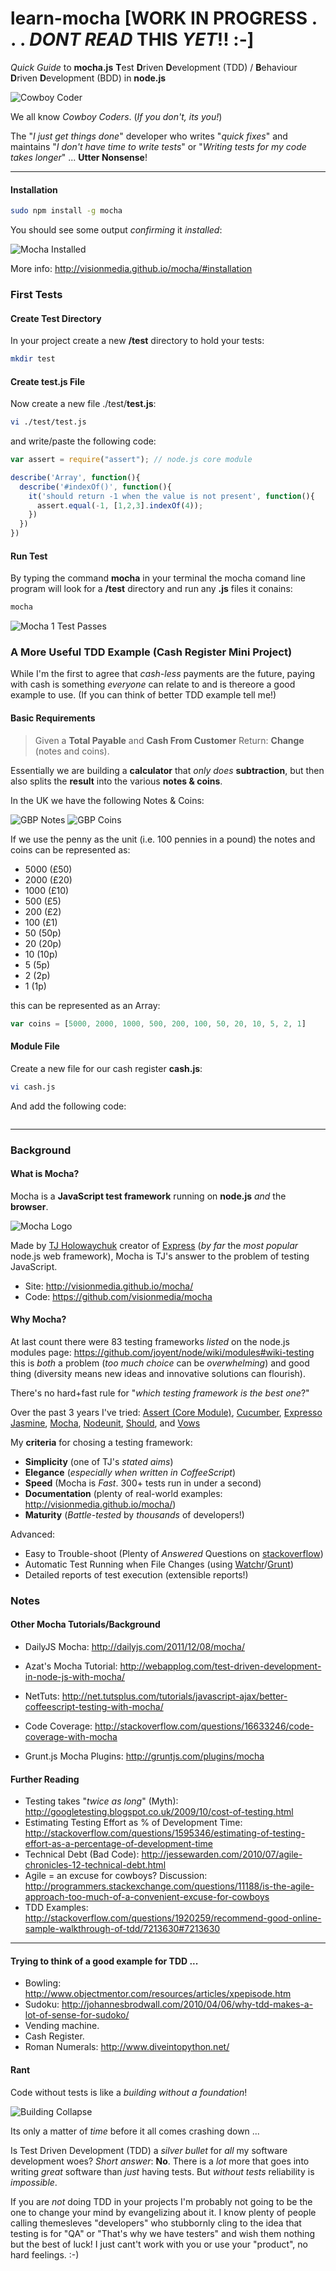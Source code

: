 learn-mocha [WORK IN PROGRESS . . . *DONT READ* THIS *YET*!! :-]
===========

*Quick Guide* to **mocha.js** **T**est **D**riven **D**evelopment (TDD) / 
**B**ehaviour **D**riven **D**evelopment (BDD) in **node.js**

![Cowboy Coder](https://raw.github.com/nelsonic/learn-mocha/master/images/cowboy-coder.png "Cowboy Coder")

We all know *Cowboy Coders*. (*If you don't, its you!*) 

The "*I just get things done*" developer who writes "*quick fixes*" and 
maintains "*I don't have time to write tests*" or 
"*Writing tests for my code takes longer*" ... **Utter Nonsense**!

- - -

#### Installation

```sh
sudo npm install -g mocha
```

You should see some output *confirming* it *installed*:

![Mocha Installed](https://raw.github.com/nelsonic/learn-mocha/master/images/mocha-installed.png "Mocha Installed Successfully")

More info: http://visionmedia.github.io/mocha/#installation

### First Tests

#### Create Test Directory

In your project create a new **/test** directory to hold your tests:

```sh
mkdir test
```

#### Create test.js File 

Now create a new file ./test/**test.js**:

```sh
vi ./test/test.js
```

and write/paste the following code:

```javascript
var assert = require("assert"); // node.js core module

describe('Array', function(){
  describe('#indexOf()', function(){
    it('should return -1 when the value is not present', function(){
      assert.equal(-1, [1,2,3].indexOf(4));
    })
  })
})
```

#### Run Test 

By typing the command **mocha** in your terminal the mocha comand line program
will look for a **/test** directory and run any **.js** files it conains:

```sh
mocha
```

![Mocha 1 Test Passes](https://raw.github.com/nelsonic/learn-mocha/master/images/mocha-1-test-passing.png "Mocha 1 Test Passes")

### A More Useful TDD Example (Cash Register Mini Project)

While I'm the first to agree that *cash-less* payments are the future,
paying with cash is something *everyone* can relate to and is thereore 
a good example to use. (If you can think of better TDD example tell me!)



#### Basic Requirements

> Given a **Total Payable** and **Cash From Customer**
> Return: **Change** (notes and coins).

Essentially we are building a **calculator** that *only does* **subtraction**,
but then also splits the **result** into the various **notes & coins**.

In the UK we have the following Notes & Coins:

![GBP Notes](https://raw.github.com/nelsonic/learn-mocha/master/images/gbp-notes.jpg "GBP Notes")
![GBP Coins](https://raw.github.com/nelsonic/learn-mocha/master/images/gbp-coins.jpg "GBP Coins")

If we use the penny as the unit (i.e. 100 pennies in a pound) 
the notes and coins can be represented as:

- 5000 (£50)
- 2000 (£20)
- 1000 (£10)
-  500 (£5)
-  200 (£2)
-  100 (£1)
-   50 (50p)
-   20 (20p)
-   10 (10p)
-    5 (5p)
-    2 (2p)
-    1 (1p)

this can be represented as an Array:

```javascript
var coins = [5000, 2000, 1000, 500, 200, 100, 50, 20, 10, 5, 2, 1]
```


#### Module File 

Create a new file for our cash register **cash.js**:

```sh
vi cash.js
```

And add the following code:

```javascript


```


- - -

### Background

#### What is Mocha?

Mocha is a **JavaScript test framework** running on **node.js** 
*and* the **browser**.

![Mocha Logo](https://raw.github.com/nelsonic/learn-mocha/master/images/mocha-logo.png "Mocha Logo")

Made by [TJ Holowaychuk](https://twitter.com/tjholowaychuk) creator of 
[Express](https://github.com/visionmedia/express) (*by far* the *most popular* 
node.js web framework), Mocha is TJ's answer to the problem of testing JavaScript.

- Site: http://visionmedia.github.io/mocha/
- Code: https://github.com/visionmedia/mocha

#### Why Mocha?

At last count there were 83 testing frameworks *listed* on the node.js 
modules page: https://github.com/joyent/node/wiki/modules#wiki-testing 
this is *both* a problem (*too much choice* can be
*overwhelming*) and good thing (diversity means new ideas and innovative 
solutions can flourish).

There's no hard+fast rule for "*which testing framework is the best one*?"

Over the past 3 years I've tried: 
[Assert (Core Module)](http://nodejs.org/api/assert.html),
[Cucumber](https://github.com/cucumber/cucumber-js),
[Expresso](https://github.com/visionmedia/expresso)
[Jasmine](https://github.com/mhevery/jasmine-node), 
[Mocha](http://visionmedia.github.io/mocha/), 
[Nodeunit](https://github.com/caolan/nodeunit), 
[Should](https://github.com/visionmedia/should.js), and
[Vows](https://github.com/cloudhead/vows)

My **criteria** for chosing a testing framework: 

- **Simplicity** (one of TJ's *stated aims*)
- **Elegance** (*especially when written in CoffeeScript*)
- **Speed** (Mocha is *Fast*. 300+ tests run in under a second)
- **Documentation** (plenty of real-world examples: http://visionmedia.github.io/mocha/)
- **Maturity** (*Battle-tested* by *thousands* of developers!)

Advanced: 

- Easy to Trouble-shoot (Plenty of *Answered* Questions on 
[stackoverflow](http://stackoverflow.com/questions/tagged/mocha?sort=frequent&pageSize=15))
- Automatic Test Running when File Changes (using 
[Watchr](https://github.com/bevry/watchr)/[Grunt](http://gruntjs.com/))
- Detailed reports of test execution (extensible reports!)


### Notes

#### Other Mocha Tutorials/Background

- DailyJS Mocha: http://dailyjs.com/2011/12/08/mocha/
- Azat's Mocha Tutorial: http://webapplog.com/test-driven-development-in-node-js-with-mocha/
- NetTuts: http://net.tutsplus.com/tutorials/javascript-ajax/better-coffeescript-testing-with-mocha/
- Code Coverage: http://stackoverflow.com/questions/16633246/code-coverage-with-mocha

- Grunt.js Mocha Plugins: http://gruntjs.com/plugins/mocha

#### Further Reading

- Testing takes "*twice as long*" (Myth): http://googletesting.blogspot.co.uk/2009/10/cost-of-testing.html
- Estimating Testing Effort as % of Development Time: http://stackoverflow.com/questions/1595346/estimating-of-testing-effort-as-a-percentage-of-development-time
- Technical Debt (Bad Code): http://jessewarden.com/2010/07/agile-chronicles-12-technical-debt.html
- Agile = an excuse for cowboys? Discussion: http://programmers.stackexchange.com/questions/11188/is-the-agile-approach-too-much-of-a-convenient-excuse-for-cowboys
- TDD Examples: http://stackoverflow.com/questions/1920259/recommend-good-online-sample-walkthrough-of-tdd/7213630#7213630

- - -

#### Trying to think of a good example for TDD ...

- Bowling: http://www.objectmentor.com/resources/articles/xpepisode.htm
- Sudoku: http://johannesbrodwall.com/2010/04/06/why-tdd-makes-a-lot-of-sense-for-sudoko/
- Vending machine.
- Cash Register.
- Roman Numerals: http://www.diveintopython.net/


#### Rant

Code without tests is like a *building without a foundation*! 

![Building Collapse](https://raw.github.com/nelsonic/learn-mocha/master/images/building-collapse-940x627.jpg "Building Collapse")

Its only a matter of *time* before it all comes crashing down ...

Is Test Driven Development (TDD) a *silver bullet* for *all* my software
development woes? *Short answer*: **No**. 
There is a *lot* more that goes into writing *great* software than 
*just* having tests. But *without tests* reliability is *impossible*.

If you are *not* doing TDD in your projects I'm probably not going to be 
the one to change your mind by evangelizing about it. I know plenty of
people calling themesleves "developers" who stubbornly cling to the idea 
that testing is for "QA" or "That's why we have testers" and wish them 
nothing but the best of luck! I just cant't work with you or use your 
"product", no hard feelings. :-)
    